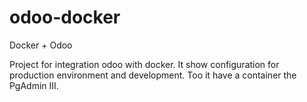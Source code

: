 # odoo-docker
Docker +  Odoo 

Project for integration odoo with docker. It show configuration for production environment and development.
Too it have a container the PgAdmin III. 
